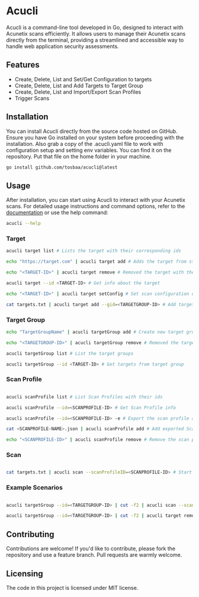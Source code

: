# Acucli

Acucli is a command-line tool developed in Go, designed to interact with Acunetix scans efficiently. It allows users to manage their Acunetix scans directly from the terminal, providing a streamlined and accessible way to handle web application security assessments.

## Features

- Create, Delete, List and Set/Get Configuration to targets
- Create, Delete, List and Add Targets to Target Group
- Create, Delete, List and Import/Export Scan Profiles
- Trigger Scans

## Installation

You can install Acucli directly from the source code hosted on GitHub. Ensure you have Go installed on your system before proceeding with the installation. Also grab a copy of the .acucli.yaml file to work with configuration setup and setting env variables. You can find it on the repository. Put that file on the home folder in your machine.

```bash
go install github.com/tosbaa/acucli@latest

```

## Usage

After installation, you can start using Acucli to interact with your Acunetix scans. For detailed usage instructions and command options, refer to the [documentation](https://github.com/tosbaa/acucli) or use the help command:

```bash
acucli --help
```

### Target

```bash
acucli target list # Lists the target with their corresponding ids

echo "https://target.com" | acucli target add # Adds the target from stdin

echo "<TARGET-ID>" | acucli target remove # Removed the target with the given id

acucli target --id <TARGET-ID> # Get info about the target

echo "<TARGET-ID>" | acucli target setConfig # Set scan configuration defined on the .acucli.yaml file

cat targets.txt | acucli target add --gid=<TARGETGROUP-ID> # Add targets to a target group with given id
```

### Target Group

```bash
echo "TargetGroupName" | acucli targetGroup add # Create new target group

echo "<TARGETGROUP-ID>" | acucli targetGroup remove # Removed the target group with the given id

acucli targetGroup list # List the target groups

acucli targetGroup --id <TARGET-ID> # Get targets from target group

```
### Scan Profile

```bash

acucli scanProfile list # List Scan Profiles with their ids

acucli scanProfile --id=<SCANPROFILE-ID> # Get Scan Profile info

acucli scanProfile --id=<SCANPROFILE-ID> -e # Export the scan profile as json. It will write the json with the scan profile name with its current name

cat <SCANPROFILE-NAME>.json | acucli scanProfile add # Add exported Scan Profile

echo "<SCANPROFILE-ID>" | acucli scanProfile remove # Remove the scan profile by its id

```
### Scan

```bash

cat targets.txt | acucli scan --scanProfileID=<SCANPROFILE-ID> # Start scan for the target ids with given Scan Profile ID

```

### Example Scenarios
```bash

acucli targetGroup --id=<TARGETGROUP-ID> | cut -f2 | acucli scan --scanProfileID=<SCANPROFILE-ID> # Start scan for the targets for given target group

acucli targetGroup --id=<TARGETGROUP-ID> | cut -f2 | acucli target remove # Remove all targets inside a Target Group

```


## Contributing

Contributions are welcome! If you'd like to contribute, please fork the repository and use a feature branch. Pull requests are warmly welcome.


## Licensing

The code in this project is licensed under MIT license.
